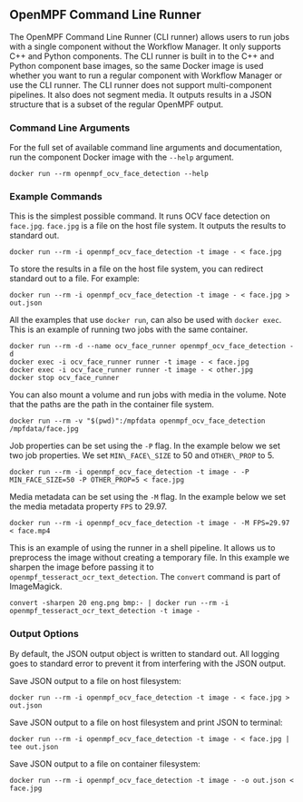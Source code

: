 ## OpenMPF Command Line Runner ##
The OpenMPF Command Line Runner (CLI runner) allows users to run jobs with a single component
without the Workflow Manager. It only supports C++ and Python components. The CLI runner is built
in to the C++ and Python component base images, so the same Docker image is used whether you
want to run a regular component with Workflow Manager or use the CLI runner. 
The CLI runner does not support multi-component pipelines. It also does not segment media. 
It outputs results in a JSON structure that is a subset of the regular OpenMPF output. 


### Command Line Arguments ###
For the full set of available command line arguments and documentation, run the component Docker 
image with the `--help` argument.
```shell script
docker run --rm openmpf_ocv_face_detection --help
```


### Example Commands ###

This is the simplest possible command. It runs OCV face detection on `face.jpg`. 
`face.jpg` is a file on the host file system. It outputs the results to standard out.
```shell script
docker run --rm -i openmpf_ocv_face_detection -t image - < face.jpg
```

To store the results in a file on the host file system, you can redirect standard out to a file.
For example:
```shell script
docker run --rm -i openmpf_ocv_face_detection -t image - < face.jpg > out.json
```


All the examples that use `docker run`, can also be used with `docker exec`.
This is an example of running two jobs with the same container.
```shell script
docker run --rm -d --name ocv_face_runner openmpf_ocv_face_detection -d
docker exec -i ocv_face_runner runner -t image - < face.jpg
docker exec -i ocv_face_runner runner -t image - < other.jpg
docker stop ocv_face_runner
```

You can also mount a volume and run jobs with media in the volume. Note that
the paths are the path in the container file system.
```shell script
docker run --rm -v "$(pwd)":/mpfdata openmpf_ocv_face_detection /mpfdata/face.jpg
```


Job properties can be set using the `-P` flag. In the example below we set two
job properties. We set `MIN\_FACE\_SIZE` to 50 and `OTHER\_PROP` to 5.
```shell script
docker run --rm -i openmpf_ocv_face_detection -t image - -P MIN_FACE_SIZE=50 -P OTHER_PROP=5 < face.jpg
```

Media metadata can be set using the `-M` flag. In the example below we set the media metadata 
property `FPS` to 29.97.
```shell script
docker run --rm -i openmpf_ocv_face_detection -t image - -M FPS=29.97 < face.mp4
```

This is an example of using the runner in a shell pipeline. It allows us to preprocess the 
image without creating a temporary file. In this example we sharpen the image before passing
it to `openmpf_tesseract_ocr_text_detection`. The `convert` command is part of ImageMagick.
```shell script
convert -sharpen 20 eng.png bmp:- | docker run --rm -i openmpf_tesseract_ocr_text_detection -t image -
```



### Output Options ###
By default, the JSON output object is written to standard out. 
All logging goes to standard error to prevent it from interfering with the
JSON output.

Save JSON output to a file on host filesystem:
```shell script
docker run --rm -i openmpf_ocv_face_detection -t image - < face.jpg > out.json
```

Save JSON output to a file on host filesystem and print JSON to terminal:
```shell script
docker run --rm -i openmpf_ocv_face_detection -t image - < face.jpg | tee out.json
```

Save JSON output to a file on container filesystem:
```shell script
docker run --rm -i openmpf_ocv_face_detection -t image - -o out.json < face.jpg
```


